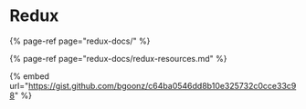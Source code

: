 # Redux

{% page-ref page="redux-docs/" %}

{% page-ref page="redux-docs/redux-resources.md" %}



{% embed url="https://gist.github.com/bgoonz/c64ba0546dd8b10e325732c0cce33c98" %}



